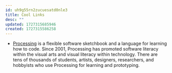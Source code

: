 ```yaml
---
id: uh9g55rn2zucuesatd0nle3
title: Cool Links
desc: ""
updated: 1727315685946
created: 1727315586258
---
```


- [Processing][processing] is a flexible software sketchbook and a language for
  learning how to code. Since 2001, Processing has promoted software literacy
  within the visual arts and visual literacy within technology. There are tens
  of thousands of students, artists, designers, researchers, and hobbyists who
  use Processing for learning and prototyping.

[processing]: https://processing.org/
